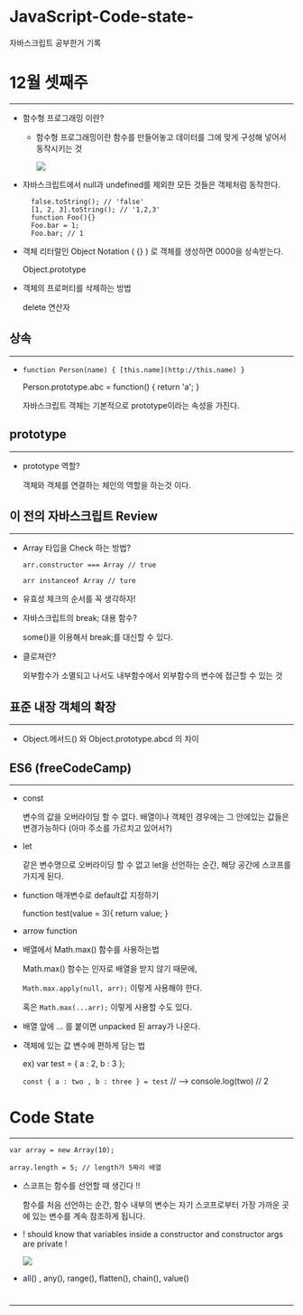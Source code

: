 # JavaScript-Code-state-
자바스크립트 공부한거 기록
# 12월 셋째주

---

- 함수형 프로그래밍 이란?
    - 함수형 프로그래밍이란 함수를 만들어놓고 데이터를 그에 맞게 구성해 넣어서 동작시키는 것

        ![](1-d9bea0e8-26d9-49e3-975d-b61a3fa65759.png)

- 자바스크립트에서 null과 undefined를 제외한 모든 것들은 객체처럼 동작한다.

        false.toString(); // 'false'
        [1, 2, 3].toString(); // '1,2,3'
        function Foo(){}
        Foo.bar = 1;
        Foo.bar; // 1

- 객체 리터럴인 Object Notation ( {} ) 로 객체를 생성하면 0000을 상속받는다.

    Object.prototype

- 객체의 프로퍼티를 삭제하는 방법

    delete 연산자

## 상속

---

- `function Person(name) { [this.name](http://this.name) }`

    Person.prototype.abc = function() { return 'a'; }

    자바스크립트 객체는 기본적으로 prototype이라는 속성을 가진다.

## prototype

---

- prototype  역할?

    객체와 객체를 연결하는 체인의 역할을 하는것 이다.

## 이 전의 자바스크립트 Review

---

- Array 타입을 Check 하는 방법?

    `arr.constructor === Array // true`

    `arr instanceof Array // ture`

- 유효성 체크의 순서를 꼭 생각하자!

- 자바스크립트의 break; 대용 함수?

    some()을 이용해서 break;를 대신할 수 있다. 

- 클로져란?

    외부함수가 소멸되고 나서도 내부함수에서 외부함수의 변수에 접근할 수 있는 것

## 표준 내장 객체의 확장

---

 

- Object.메서드() 와 Object.prototype.abcd 의 차이

## ES6 (freeCodeCamp)

---

- const

    변수의 값을 오버라이딩 할 수 없다. 배열이나 객체인 경우에는 그 안에있는 값들은 변경가능하다 (아마 주소를 가르치고 있어서?)

- let

    같은 변수명으로 오버라이딩 할 수 없고 let을 선언하는 순간, 해당 공간에 스코프를 가지게 된다.

- function 매개변수로 default값 지정하기

    function test(value = 3){ return value; }

- arrow function
- 배열에서 Math.max() 함수를 사용하는법

    Math.max() 함수는 인자로 배열을 받지 않기 때문에,

    `Math.max.apply(null, arr);` 이렇게 사용해야 한다.

    혹은 `Math.max(...arr);` 이렇게 사용할 수도 있다.

- 배열 앞에 ... 를 붙이면 unpacked 된 array가 나온다.
- 객체에 있는 값 변수에 편하게 담는 법

    ex) var test = { a : 2, b : 3 };

    `const { a : two , b : three } = test` // —> console.log(two) // 2

# Code State

---

`var array = new Array(10);`

`array.length = 5; // length가 5짜리 배열`

- 스코프는 함수를 선언할 때 생긴다 !!

    함수를 처음 선언하는 순간, 함수 내부의 변수는 자기 스코프로부터 가장 가까운 곳에 있는 변수를 계속 참조하게 됩니다.

- ! should know that variables inside a constructor and constructor args are private !

    ![](Untitled-8a99d663-18e6-4d6c-bd43-89565b59107a.png)

- all() , any(), range(), flatten(), chain(), value()

# 

---

#
